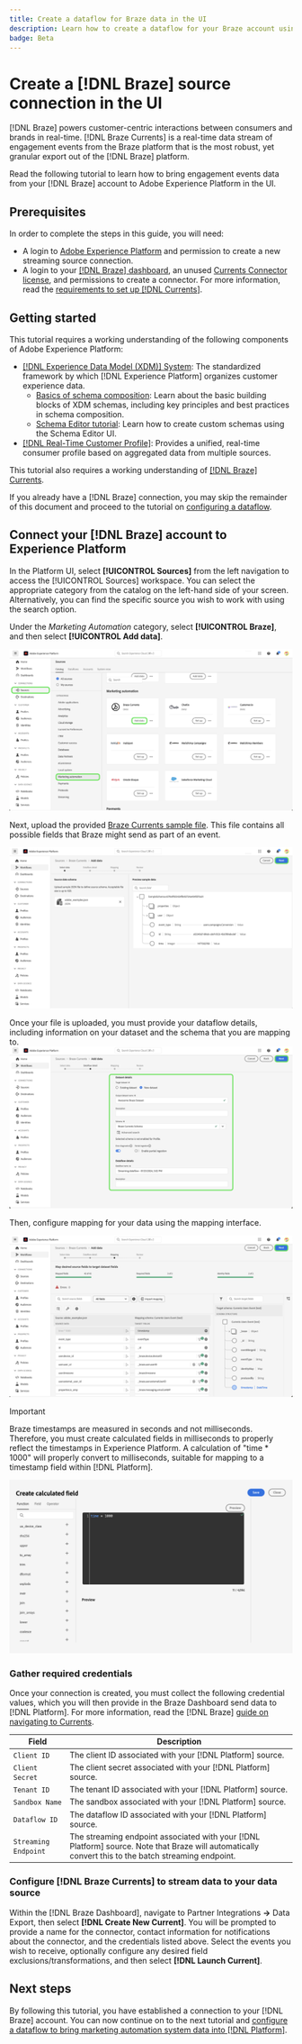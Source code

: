 ```yaml
---
title: Create a dataflow for Braze data in the UI
description: Learn how to create a dataflow for your Braze account using the Adobe Experience Platform UI.
badge: Beta
---
```

# Create a [!DNL Braze] source connection in the UI

[!DNL Braze] powers customer-centric interactions between consumers and brands in real-time. [!DNL Braze Currents] is a real-time data stream of engagement events from the Braze platform that is the most robust, yet granular export out of the [!DNL Braze] platform. 

Read the following tutorial to learn how to bring engagement events data from your [!DNL Braze] account to Adobe Experience Platform in the UI.

## Prerequisites

In order to complete the steps in this guide, you will need:

* A login to [Adobe Experience Platform](https://platform.adobe.com) and permission to create a new streaming source connection.
* A login to your [[!DNL Braze] dashboard](https://dashboard.braze.com/sign_in), an unused [Currents Connector license](https://www.braze.com/docs/user_guide/data_and_analytics/braze_currents), and permissions to create a connector. For more information, read the [requirements to set up [!DNL Currents]](https://www.braze.com/docs/user_guide/data_and_analytics/braze_currents/setting_up_currents/#requirements).

## Getting started

This tutorial requires a working understanding of the following components of Adobe Experience Platform:

* [[!DNL Experience Data Model (XDM)] System](../../../../../xdm/home.md): The standardized framework by which [!DNL Experience Platform] organizes customer experience data.
    * [Basics of schema composition](../../../../../xdm/schema/composition.md): Learn about the basic building blocks of XDM schemas, including key principles and best practices in schema composition.
    * [Schema Editor tutorial](../../../../../xdm/tutorials/create-schema-ui.md): Learn how to create custom schemas using the Schema Editor UI.
* [[!DNL Real-Time Customer Profile]](../../../../../profile/home.md): Provides a unified, real-time consumer profile based on aggregated data from multiple sources.

This tutorial also requires a working understanding of [[!DNL Braze] Currents](https://www.braze.com/docs/user_guide/data_and_analytics/braze_currents).

If you already have a [!DNL Braze] connection, you may skip the remainder of this document and proceed to the tutorial on [configuring a dataflow](../../dataflow/marketing-automation.md).

## Connect your [!DNL Braze] account to Experience Platform

In the Platform UI, select **[!UICONTROL Sources]** from the left navigation to access the [!UICONTROL Sources] workspace. You can select the appropriate category from the catalog on the left-hand side of your screen. Alternatively, you can find the specific source you wish to work with using the search option.

Under the *Marketing Automation* category, select **[!UICONTROL Braze]**, and then select **[!UICONTROL Add data]**.

![The sources catalog on the Experience Platform UI with the Braze Currents source selected.](../../../../images/tutorials/create/braze/catalog.png)

Next, upload the provided [Braze Currents sample file](https://github.com/Appboy/currents-examples/blob/master/sample-data/Adobe/adobe_examples.json). This file contains all possible fields that Braze might send as part of an event.

![The "Add Data" screen.](../../../../images/tutorials/create/braze/select-data.png)

Once your file is uploaded, you must provide your dataflow details, including information on your dataset and the schema that you are mapping to.
![The "Dataflow Details" screen.](../../../../images/tutorials/create/braze/dataflow-detail.png)

Then, configure mapping for your data using the mapping interface.

![The "Mapping" screen.](../../../../images/tutorials/create/braze/mapping.png)

>[!IMPORTANT]
>
>Braze timestamps are measured in seconds and not milliseconds. Therefore, you must create calculated fields in milliseconds to properly reflect the timestamps in Experience Platform. A calculation of "time * 1000" will properly convert to milliseconds, suitable for mapping to a timestamp field within [!DNL Platform].
>
>![Creating a calculated field for timestamp ](../../../../images/tutorials/create/braze/create-calculated-field.png)

### Gather required credentials

Once your connection is created, you must collect the following credential values, which you will then provide in the Braze Dashboard send data to [!DNL Platform]. For more information, read the [!DNL Braze] [guide on navigating to Currents](https://www.braze.com/docs/user_guide/data_and_analytics/braze_currents/setting_up_currents/#step-2-navigate-to-currents).

| Field | Description |
| ---------- | ----------- |
| `Client ID` | The client ID associated with your [!DNL Platform] source. |
| `Client Secret` | The client secret associated with your [!DNL Platform] source. |
| `Tenant ID` | The tenant ID associated with your [!DNL Platform] source. |
| `Sandbox Name` | The sandbox associated with your [!DNL Platform] source. |
| `Dataflow ID` | The dataflow ID associated with your [!DNL Platform] source. |
| `Streaming Endpoint` | The streaming endpoint associated with your [!DNL Platform] source. Note that Braze will automatically convert this to the batch streaming endpoint. |

### Configure [!DNL Braze Currents] to stream data to your data source

Within the [!DNL Braze Dashboard], navigate to Partner Integrations **->** Data Export, then select **[!DNL Create New Current]**. You will be prompted to provide a name for the connector, contact information for notifications about the connector, and the credentials listed above. Select the events you wish to receive, optionally configure any desired field exclusions/transformations, and then select **[!DNL Launch Current]**.

## Next steps

By following this tutorial, you have established a connection to your [!DNL Braze] account. You can now continue on to the next tutorial and [configure a dataflow to bring marketing automation system data into [!DNL Platform]](../../dataflow/marketing-automation.md).